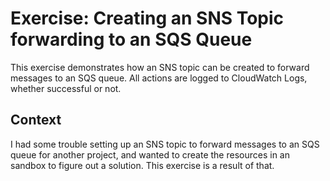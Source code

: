 # Exercise: Creating an SNS Topic forwarding to an SQS Queue

This exercise demonstrates how an SNS topic can be created to forward messages to an SQS queue. All actions are logged to CloudWatch Logs, whether successful or not.

## Context

I had some trouble setting up an SNS topic to forward messages to an
SQS queue for another project, and wanted to create the resources in an
sandbox to figure out a solution. This exercise is a result of that.